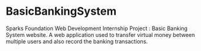 # BasicBankingSystem
Sparks Foundation Web Development Internship Project : Basic Banking System website. A web application used to transfer virtual money between multiple users and also record the banking transactions.
